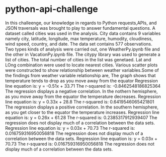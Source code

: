 # python-api-challenge
In this challeenge, our knowledge in regards to Python requests,APIs, and JSON traversals was brought to play to answer fundamental questions.
A dataset called cities was used in the analysis. City data contains 9 variables namely city, latitude, longitude, max temperature, humodity, cloudiness, wind speed, country, and date. The data set contains 577 observations.
Two types kinds of analysis were carried out, one WeatherPy.ipynb file and the other in VacationPy.ipynb file. The citypy library was used to generate a list of cities. The total number of cities in the list was genetaed. Lat and LOng combination were used to locate nearest cities.
Various scatter plots were constructed to show relationship between weather variables.Some of the findings from weather variable relationship are,
The graph shows that temperature tends to drop as you move away from the equator
Regression line equation is: y = -0.51x + 33.71
The r-squared is: -0.8462548186825364
The regression displays a negative correlation.
In the nothern hemisphere, as you move away from the equator the temperature decreases.
Regression line equation is: y = 0.33x + 28.8
The r-squared is: 0.6419546065421801
The regression displays a positive correlation.
In the southern hemisphere, as you get closer to the equator the temperature increases.
Regression line equation is: y = 0.26x + 61.28
The r-squared is: 0.2385317912939407
The regression does not display much of a correlation between the data sets.
Regression line equation is: y = 0.03x + 70.73
The r-squared is: 0.016759316950056818
The regression does not display much of a correlation between the data sets.
Regression line equation is: y = 0.03x + 70.73
The r-squared is: 0.016759316950056818
The regression does not display much of a correlation between the data sets.
